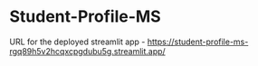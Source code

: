 # Student-Profile-MS
URL for the deployed streamlit app - https://student-profile-ms-rgq89h5v2hcqxcpgdubu5g.streamlit.app/
